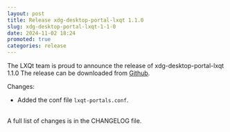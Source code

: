 ```yaml
---
layout: post
title: Release xdg-desktop-portal-lxqt 1.1.0
slug: xdg-desktop-portal-lxqt-1-1-0
date: 2024-11-02 18:24
promoted: true
categories: release
---
```


The LXQt team is proud to announce the release of xdg-desktop-portal-lxqt 1.1.0
The release can be downloaded from [Github](https://github.com/lxqt/xdg-desktop-portal-lxqt/releases).

Changes:

 * Added the conf file `lxqt-portals.conf`.

<br/>
A full list of changes is in the CHANGELOG file.
<br/>
